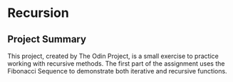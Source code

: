 # Recursion

## Project Summary
This project, created by The Odin Project, is a small exercise to practice working with recursive methods. The first part of the assignment uses the Fibonacci Sequence to demonstrate both iterative and recursive functions.